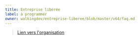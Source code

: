 ```yaml
---
title: Entreprise libérée
label: à programmer 
owner: walkingdev/entreprise-liberee/blob/master/v64/faq.md
---
```


> [Lien vers l'organisation](http://github.com/walkingdev)
